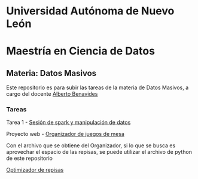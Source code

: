 # Universidad Autónoma de Nuevo León
# Maestría en Ciencia de Datos

## Materia: Datos Masivos

Este repositorio es para subir las tareas de la materia de Datos Masivos, a cargo del docente [Alberto Benavides](https://github.com/albertobenavides)

### Tareas

Tarea 1 - [Sesión de spark y manipulación de datos](https://colab.research.google.com/drive/1lx7XSyR4SbKKJNq-WdG8-e5_tASSWF-X?usp=sharing)

Proyecto web - [Organizador de juegos de mesa](https://huggingface.co/spaces/gerardohdz89/Coleccionando_ando)

Con el archivo que se obtiene del Organizador, si lo que se busca es aprovechar el espacio de las repisas, se puede utilizar el archivo de python de este repositorio

[Optimizador de repisas]()
